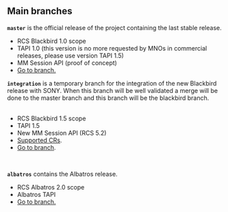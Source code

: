 ## Main branches ##

**`master`** is the official release of the project containing the last stable release.
  * RCS Blackbird 1.0 scope
  * TAPI 1.0 (this version is no more requested by MNOs in commercial releases, please use version TAPI 1.5)
  * MM Session API (proof of concept)
  * [Go to branch.](https://github.com/android-rcs/rcsjta/tree/master)
<br></li></ul>

<b><code>integration</code></b> is a temporary branch for the integration of the new Blackbird release with SONY. When this branch will be well validated a merge will be done to the master branch and this branch will be the blackbird branch.<br>
<br>
 * RCS Blackbird 1.5 scope<br>
 * TAPI 1.5<br>
 * New MM Session API (RCS 5.2)<br>
 * [Supported CRs](https://rawgit.com/android-rcs/rcsjta/master/docs/CR/CR_blackbird_5.2/CR_reporting.htm).</a>
 * [Go to branch](https://github.com/android-rcs/rcsjta/tree/integration).</a>
<br>

**`albatros`** contains the Albatros release.
  * RCS Albatros 2.0 scope
  * Albatros TAPI
  * [Go to branch.](https://github.com/android-rcs/rcsjta/tree/albatros)
<br>
